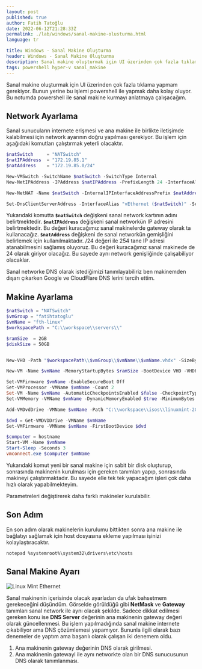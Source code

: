 ```yaml
---
layout: post
published: true
author: Fatih Tatoğlu
date: 2022-06-12T21:28:33Z
permalink: ./lab/windows/sanal-makine-olusturma.html
language: tr

title: Windows - Sanal Makine Oluşturma
header: Windows - Sanal Makine Oluşturma
description: Sanal makine oluşturmak için UI üzerinden çok fazla tıklama yapmam gerekiyor. Bunun yerine bu işlemi powershell ile yapmak daha kolay oluyor.
tags: powershell hyper-v sanal_makine
---
```


Sanal makine oluşturmak için UI üzerinden çok fazla tıklama yapmam gerekiyor. Bunun yerine bu işlemi powershell ile yapmak daha kolay oluyor. Bu notumda powershell ile sanal makine kurmayı anlatmaya çalışacağım.

## Network Ayarlama

Sanal sunucuların internete erişmesi ve ana makine ile birlikte iletişimde kalabilmesi için network ayarının doğru yapılması gerekiyor. Bu işlem için aşağıdaki komutları çalıştırmak yeterli olacaktır.

```powershell
$natSwitch     = "NATSwitch"
$natIPAddress  = "172.19.85.1"
$natAddress    = "172.19.85.0/24"

New-VMSwitch -SwitchName $natSwitch -SwitchType Internal
New-NetIPAddress -IPAddress $natIPAddress -PrefixLength 24 -InterfaceAlias "vEthernet ($natSwitch)"

New-NetNAT -Name $natSwitch -InternalIPInterfaceAddressPrefix $natAddress

Set-DnsClientServerAddress -InterfaceAlias "vEthernet ($natSwitch)" -ServerAddresses ("8.8.8.8","1.1.1.1")
```

Yukarıdaki komutta **`$natSwitch`** değişkeni sanal network kartının adını belirtmektedir. **`$natIPAddress`** değişkeni sanal networkün IP adresini belirtmektedir. Bu değeri kuracağımız sanal makinelerde gateway olarak ta kullanacağız. **`$natAddress`** değişkeni de sanal networkün gemişliğini belirlemek için kullanılmaktadır. /24 değeri ile 254 tane IP adresi atanabilmesini sağlamış oluyoruz. Bu değeri kuracağımız sanal makinede de 24 olarak giriyor olacağız. Bu sayede aynı network genişliğinde çalışabiliyor olacaklar.

Sanal networke DNS olarak istediğimizi tanımlayabiliriz ben makinemden dışarı çıkarken Google ve CloudFlare DNS lerini tercih ettim.

## Makine Ayarlama

```powershell
$natSwitch = "NATSwitch"
$vmGroup = "fatihtatoglu"
$vmName = "fth-linux"
$workspacePath = "C:\\workspace\\servers\\"

$ramSize  = 2GB 
$diskSize = 50GB


New-VHD -Path "$workspacePath\\$vmGroup\\$vmName\\$vmName.vhdx" -SizeBytes $diskSize -Fixed -BlockSizeBytes 1MB

New-VM -Name $vmName -MemoryStartupBytes $ramSize -BootDevice VHD -VHDPath "$workspacePath\\$vmGroup\\$vmName\\$vmName.vhdx" -Path "$workspacePath\\$vmGroup" -Generation 2 -Switch $natSwitch

Set-VMFirmware $vmName -EnableSecureBoot Off
Set-VMProcessor -VMName $vmName -Count 2
Set-VM -Name $vmName -AutomaticCheckpointsEnabled $false -CheckpointType Disabled
Set-VMMemory -VMName $vmName -DynamicMemoryEnabled $true -MinimumBytes ($ramSize / 16) -StartupBytes ($ramSize / 8) -MaximumBytes $ramSize

Add-VMDvdDrive -VMName $vmName -Path "C:\\workspace\\isos\\linuxmint-20.3-xfce-64bit.iso"

$dvd = Get-VMDVDDrive -VMName $vmName
Set-VMFirmware -VMName $vmName -FirstBootDevice $dvd

$computer = hostname
Start-VM -Name $vmName
Start-Sleep -Seconds 3
vmconnect.exe $computer $vmName
```

Yukarıdaki komut yeni bir sanal makine için sabit bir disk oluşturup, sonrasında makinenin kurulması için gereken tanımları yapıp, sonrasında makineyi çalıştırmaktadır. Bu sayede elle tek tek yapacağım işleri çok daha hızlı olarak yapabilmekteyim.

Parametreleri değiştirerek daha farklı makineler kurulabilir.

## Son Adım

En son adım olarak makinelerin kurulumu bittikten sonra ana makine ile bağlatıyı sağlamak için host dosyasına ekleme yapılması işinizi kolaylaştıracaktır.

```shell
notepad %systemroot%\system32\drivers\etc\hosts
```

## Sanal Makine Ayarı

![Linux Mint Ethernet](../../../image/linux-mint-eth0.png "Linux Mint Ethernet Configuration Panel")

Sanal makinenin içerisinde olacak ayarladan da ufak bahsetmem gerekeceğini düşündüm. Görselde görüldüğü gibi **NetMask** ve **Gateway** tanımları sanal network ile aynı olacak şekilde. Sadece dikkat edilmesi gereken konu ise **DNS Server** değerinin ana makinenin gateway değeri olarak güncellenmesi. Bu işlem yapılmadığında sanal makine internete çıkabiliyor ama DNS çözümlemesi yapamıyor. Bununla ilgili olarak bazı denemeler de yaptım ama başarılı olarak çalışan iki denemem oldu.

1. Ana makinenin gateway değerinin DNS olarak girilmesi.
2. Ana makinenin gatewayi ile aynı networkte olan bir DNS sunucusunun DNS olarak tanımlanması.

